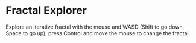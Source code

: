 # Fractal Explorer
Explore an iterative fractal with the mouse and WASD (Shift to go down, Space to go up), press Control and move the mouse to change the fractal.
